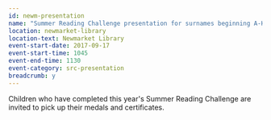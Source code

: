 ```yaml
---
id: newm-presentation
name: "Summer Reading Challenge presentation for surnames beginning A-H"
location: newmarket-library
location-text: Newmarket Library
event-start-date: 2017-09-17
event-start-time: 1045
event-end-time: 1130
event-category: src-presentation
breadcrumb: y
---
```


Children who have completed this year's Summer Reading Challenge are invited to pick up their medals and certificates.
